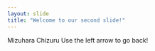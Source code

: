 ```yaml
---
layout: slide
title: "Welcome to our second slide!"
---
```

Mizuhara Chizuru
Use the left arrow to go back!